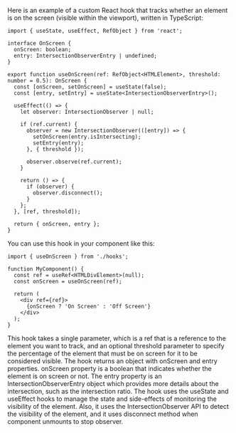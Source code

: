 Here is an example of a custom React hook that tracks whether an element is on the screen (visible within the viewport), written in TypeScript:

```javascript:
import { useState, useEffect, RefObject } from 'react';

interface OnScreen {
  onScreen: boolean;
  entry: IntersectionObserverEntry | undefined;
}

export function useOnScreen(ref: RefObject<HTMLElement>, threshold: number = 0.5): OnScreen {
  const [onScreen, setOnScreen] = useState(false);
  const [entry, setEntry] = useState<IntersectionObserverEntry>();

  useEffect(() => {
    let observer: IntersectionObserver | null;

    if (ref.current) {
      observer = new IntersectionObserver(([entry]) => {
        setOnScreen(entry.isIntersecting);
        setEntry(entry);
      }, { threshold });

      observer.observe(ref.current);
    }

    return () => {
      if (observer) {
        observer.disconnect();
      }
    };
  }, [ref, threshold]);

  return { onScreen, entry };
}

```

You can use this hook in your component like this:

```javascript:
import { useOnScreen } from './hooks';

function MyComponent() {
  const ref = useRef<HTMLDivElement>(null);
  const onScreen = useOnScreen(ref);

  return (
    <div ref={ref}>
      {onScreen ? 'On Screen' : 'Off Screen'}
    </div>
  );
}
```

This hook takes a single parameter, which is a ref that is a reference to the element you want to track, and an optional threshold parameter to specify the percentage of the element that must be on screen for it to be considered visible. The hook returns an object with onScreen and entry properties. onScreen property is a boolean that indicates whether the element is on screen or not. The entry property is an IntersectionObserverEntry object which provides more details about the intersection, such as the intersection ratio. The hook uses the useState and useEffect hooks to manage the state and side-effects of monitoring the visibility of the element. Also, it uses the IntersectionObserver API to detect the visibility of the element, and it uses disconnect method when component unmounts to stop observer.
